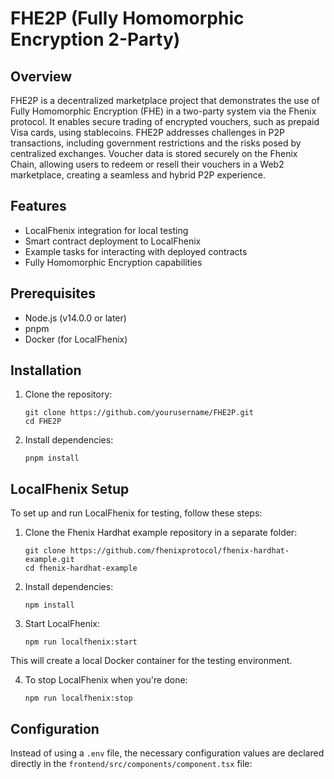 # FHE2P (Fully Homomorphic Encryption 2-Party)

## Overview

FHE2P is a decentralized marketplace project that demonstrates the use of Fully Homomorphic Encryption (FHE) in a two-party system via the Fhenix protocol. It enables secure trading of encrypted vouchers, such as prepaid Visa cards, using stablecoins. FHE2P addresses challenges in P2P transactions, including government restrictions and the risks posed by centralized exchanges. Voucher data is stored securely on the Fhenix Chain, allowing users to redeem or resell their vouchers in a Web2 marketplace, creating a seamless and hybrid P2P experience.

## Features

- LocalFhenix integration for local testing
- Smart contract deployment to LocalFhenix
- Example tasks for interacting with deployed contracts
- Fully Homomorphic Encryption capabilities

## Prerequisites

- Node.js (v14.0.0 or later)
- pnpm
- Docker (for LocalFhenix)

## Installation

1. Clone the repository:
   ```
   git clone https://github.com/yourusername/FHE2P.git
   cd FHE2P
   ```

2. Install dependencies:
   ```
   pnpm install
   ```

## LocalFhenix Setup

To set up and run LocalFhenix for testing, follow these steps:

1. Clone the Fhenix Hardhat example repository in a separate folder:
   ```
   git clone https://github.com/fhenixprotocol/fhenix-hardhat-example.git
   cd fhenix-hardhat-example
   ```

2. Install dependencies:
   ```
   npm install
   ```

3. Start LocalFhenix:
   ```
   npm run localfhenix:start
   ```

This will create a local Docker container for the testing environment.

4. To stop LocalFhenix when you're done:
   ```
   npm run localfhenix:stop
   ```

## Configuration

Instead of using a `.env` file, the necessary configuration values are declared directly in the `frontend/src/components/component.tsx` file:
